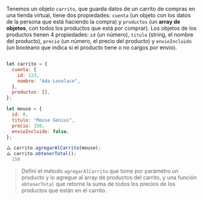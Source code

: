 Tenemos un objeto `carrito`, que guarda datos de un carrito de compras en una tienda virtual, tiene dos propiedades: `cuenta` (un objeto con los datos de la persona que está haciendo la compra) y `productos` (un **array de objetos**, con todos los productos que está por comprar).
Los objetos de los productos tienen 4 propiedades: `id` (un número), `titulo` (string, el nombre del producto), `precio` (un número, el precio del producto) y `envioIncluido` (un booleano que indica si el producto tiene o no cargos por envio).

``` js

let carrito = {
  cuenta: {
    id: 123,
    nombre: "Ada Lovelace",
  },
  productos: [],
};

let mouse = {
  id: 0,
  titulo: "Mouse Genius",
  precio: 150,
  envioIncluido: false,
};

ム carrito.agregarAlCarrito(mouse);
ム carrito.obtenerTotal();
  150
```
> Definí el método `agregarAlCarrito` que tome por parámetro un producto y lo agregue al array de productos del carrito, y una función `obtenerTotal` que retorne la suma de todos los precios de los productos que están en el carrito.